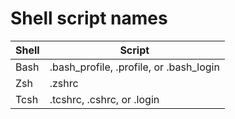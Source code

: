 <h1> Shell script names </h1>

| Shell | Script |
| --- | --- |
| Bash | .bash_profile, .profile, or .bash_login |
| Zsh | .zshrc |
| Tcsh | .tcshrc, .cshrc, or .login |